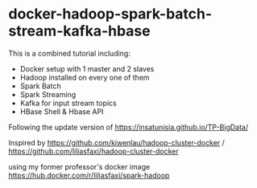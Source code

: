 # docker-hadoop-spark-batch-stream-kafka-hbase

This is a combined tutorial including:
* Docker setup with 1 master and 2 slaves
* Hadoop installed on every one of them
* Spark Batch
* Spark Streaming
* Kafka for input stream topics
* HBase Shell & Hbase API

Following the update version of https://insatunisia.github.io/TP-BigData/ 

Inspired by https://github.com/kiwenlau/hadoop-cluster-docker / https://github.com/liliasfaxi/hadoop-cluster-docker

using my former professor's docker image https://hub.docker.com/r/liliasfaxi/spark-hadoop
